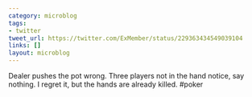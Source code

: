 ```yaml
---
category: microblog
tags:
- twitter
tweet_url: https://twitter.com/ExMember/status/229363434549039104
links: []
layout: microblog
---
```

Dealer pushes the pot wrong. Three players not in the hand notice, say nothing. I regret it, but the hands are already killed. #poker
